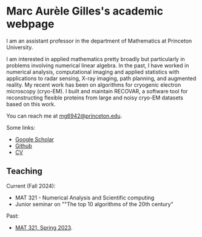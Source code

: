 # Marc Aurèle Gilles's academic webpage

I am an assistant professor in the department of Mathematics at Princeton University. 

I am interested in applied mathematics pretty broadly but particularly in problems involving numerical linear algebra. In the past, I have worked in numerical analysis, computational imaging and applied statistics with applications to radar sensing, X-ray imaging, path planning, and augmented reality.
My recent work has been on algorithms for cryogenic electron microscopy (cryo-EM). I built and maintain RECOVAR, a software tool for reconstructing flexible proteins from large and noisy cryo-EM datasets based on this work.

You can reach me at mg6942@princeton.edu.

Some links:
* [Google Scholar](https://scholar.google.com/citations?user=yAeZSxQAAAAJ&hl=en)
* [Github](https://github.com/ma-gilles/)
* [CV](ma_gilles_cv.pdf)

## Teaching
Current (Fall 2024): 
* MAT 321 - Numerical Analysis and Scientific computing
* Junior seminar on ""The top 10 algorithms of the 20th century"


Past:
* [MAT 321, Spring 2023](mat321/mat321.md).